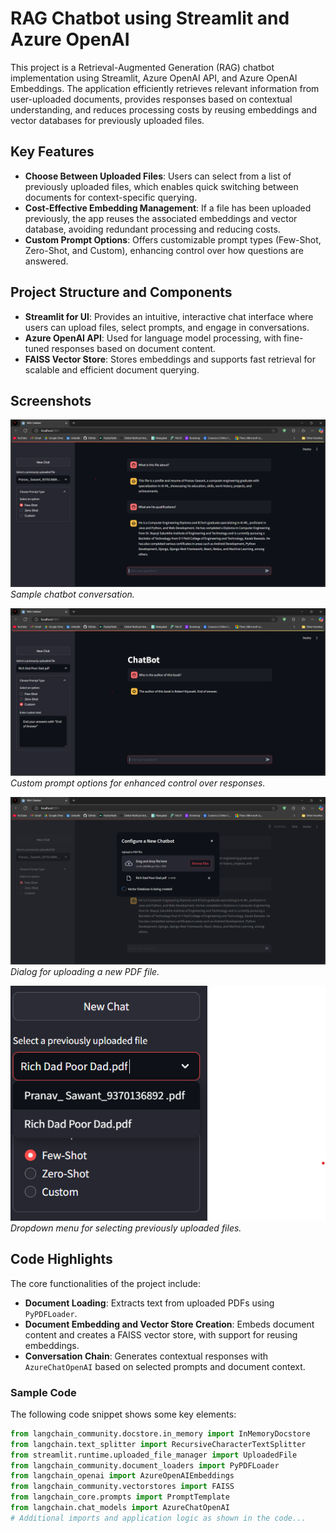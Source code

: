 # RAG Chatbot using Streamlit and Azure OpenAI

This project is a Retrieval-Augmented Generation (RAG) chatbot implementation using Streamlit, Azure OpenAI API, and Azure OpenAI Embeddings. The application efficiently retrieves relevant information from user-uploaded documents, provides responses based on contextual understanding, and reduces processing costs by reusing embeddings and vector databases for previously uploaded files.

## Key Features

- **Choose Between Uploaded Files**: Users can select from a list of previously uploaded files, which enables quick switching between documents for context-specific querying.
- **Cost-Effective Embedding Management**: If a file has been uploaded previously, the app reuses the associated embeddings and vector database, avoiding redundant processing and reducing costs.
- **Custom Prompt Options**: Offers customizable prompt types (Few-Shot, Zero-Shot, and Custom), enhancing control over how questions are answered.

## Project Structure and Components

- **Streamlit for UI**: Provides an intuitive, interactive chat interface where users can upload files, select prompts, and engage in conversations.
- **Azure OpenAI API**: Used for language model processing, with fine-tuned responses based on document content.
- **FAISS Vector Store**: Stores embeddings and supports fast retrieval for scalable and efficient document querying.
  
## Screenshots

![Sample Conversation](Images/Conversation.png)
*Sample chatbot conversation.*

![Prompt Engineering](Images/Custom%20Prompt%20(Prompt%20Engineering).png)
*Custom prompt options for enhanced control over responses.*

![New File Upload](Images/New%20File%20upload.png)
*Dialog for uploading a new PDF file.*

![Selecting Between Files](Images/Selecting%20between%20files.png)
*Dropdown menu for selecting previously uploaded files.*

## Code Highlights

The core functionalities of the project include:
- **Document Loading**: Extracts text from uploaded PDFs using `PyPDFLoader`.
- **Document Embedding and Vector Store Creation**: Embeds document content and creates a FAISS vector store, with support for reusing embeddings.
- **Conversation Chain**: Generates contextual responses with `AzureChatOpenAI` based on selected prompts and document context.

### Sample Code

The following code snippet shows some key elements:

```python
from langchain_community.docstore.in_memory import InMemoryDocstore
from langchain.text_splitter import RecursiveCharacterTextSplitter
from streamlit.runtime.uploaded_file_manager import UploadedFile
from langchain_community.document_loaders import PyPDFLoader
from langchain_openai import AzureOpenAIEmbeddings
from langchain_community.vectorstores import FAISS
from langchain_core.prompts import PromptTemplate
from langchain.chat_models import AzureChatOpenAI
# Additional imports and application logic as shown in the code...
